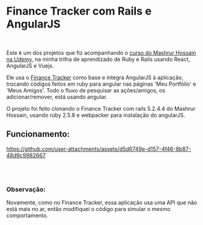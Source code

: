 # Finance Tracker com Rails e AngularJS
<br/>

Este é um dos projetos que fiz acompanhando o [curso do Mashrur Hossain na Udemy](https://www.udemy.com/course/ruby-on-rails-react-angular), na minha trilha de aprendizado de Ruby e Rails usando React, AngularJS e Vuejs.
<br/>

Ele usa o [Finance Tracker](https://github.com/Diego-S-G/finance-tracker) como base e integra AngularJS à aplicação, trocando códigos feitos em ruby para angular nas páginas 'Meu Portfólio' e 'Meus Amigos'. Todo o fluxo de pesquisar as ações/amigos, os adicionar/remover, está usando angular.
<br/>

O projeto foi feito clonando o Finance Tracker com rails 5.2.4.4 do Mashrur Hossain, usando ruby 2.5.8 e webpacker para instalação do angularJS.
<br/>

## Funcionamento:
https://github.com/user-attachments/assets/d5d6749e-d157-4f46-8b87-48d9c9982667

<br/>
<br/>

### Observação:
Novamente, como no Finance Tracker, essa aplicação usa uma API que não está mais no ar, então modifiquei o código para simular o mesmo comportamento.
